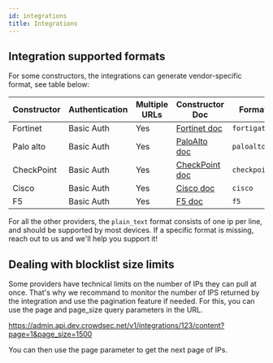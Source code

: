 ```yaml
---
id: integrations
title: Integrations
---
```


## Integration supported formats

For some constructors, the integrations can generate vendor-specific format, see table below:

| Constructor | Authentication | Multiple URLs | Constructor Doc                                                                                                                                                                              | Format       |
| ----------- | -------------- | ------------- | -------------------------------------------------------------------------------------------------------------------------------------------------------------------------------------------- | ------------ |
| Fortinet    | Basic Auth     | Yes           | [Fortinet doc](https://docs.fortinet.com/document/fortigate/6.4.5/administration-guide/891236/external-blocklist-policy)                                                                     | `fortigate`  |
| Palo alto   | Basic Auth     | Yes           | [PaloAlto doc](https://docs.paloaltonetworks.com/pan-os/11-1/pan-os-admin/policy/use-an-external-dynamic-list-in-policy/configure-the-firewall-to-access-an-external-dynamic-list)           | `paloalto`   |
| CheckPoint  | Basic Auth     | Yes           | [CheckPoint doc](https://support.checkpoint.com/results/sk/sk1)                                                                                                                              | `checkpoint` |
| Cisco       | Basic Auth     | Yes           | [Cisco doc](https://www.cisco.com/c/en/us/td/docs/security/secure-firewall/management-center/device-config/710/management-center-device-config-71/objects-object-mgmt.html#ID-2243-00000291) | `cisco`      |
| F5          | Basic Auth     | Yes           | [F5 doc](https://techdocs.f5.com/kb/en-us/products/big-ip-afm/manuals/product/big-ip-network-firewall-policies-and-implementations-14-0-0/07.html )                                          | `f5`         |


For all the other providers, the `plain_text` format consists of one ip per line, and should be supported by most devices. If a specific format is missing, reach out to us and we'll help you support it!

## Dealing with blocklist size limits

Some providers have technical limits on the number of IPs they can pull at once. That's why we recommand to monitor the number of IPS returned by the integration and use the pagination feature if needed. For this, you can use the page and page_size query parameters in the URL.

https://admin.api.dev.crowdsec.net/v1/integrations/123/content?page=1&page_size=1500

You can then use the page parameter to get the next page of IPs.

